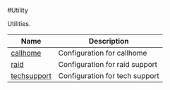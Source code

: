#Utility

Utilities.


<table><thead><tr><th>Name</th><th>Description</th></tr></thead><tbody><tr><td><a href="../../../configuration/utility/callhome/callhome">callhome</a></td><td>Configuration for callhome</td><tr><tr><td><a href="../../../configuration/utility/raid/raid">raid</a></td><td>Configuration for raid support</td><tr><tr><td><a href="../../../configuration/utility/techsupport/techsupport">techsupport</a></td><td>Configuration for tech support</td><tr></tbody></table>
